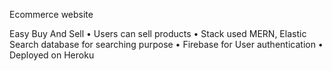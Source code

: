 Ecommerce website

Easy Buy And Sell 
• Users can sell products
• Stack used MERN, Elastic Search database for searching purpose
• Firebase for User authentication
• Deployed on Heroku
